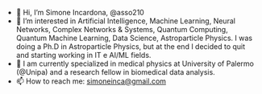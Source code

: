 - 👋 Hi, I’m Simone Incardona, @asso210
- 👀 I’m interested in Artificial Intelligence, Machine Learning, Neural Networks, Complex Networks & Systems, Quantum Computing, Quantum Machine Learning, Data Science, Astroparticle Physics. I was doing a Ph.D in Astroparticle Physics, but at the end I decided to quit and starting working in IT e AI/ML fields. 
- 🌱 I am currently specialized in medical physics at University of Palermo (@Unipa) and a research fellow in biomedical data analysis. 
- 📫 How to reach me: simoneinca@gmail.com

<!---
asso210/asso210 is a ✨ special ✨ repository because its `README.md` (this file) appears on your GitHub profile.
You can click the Preview link to take a look at your changes.
--->
